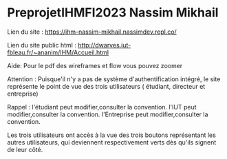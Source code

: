 # PreprojetIHMFI2023 Nassim Mikhail

Lien du site : https://ihm-nassim-mikhail.nassimdev.repl.co/

Lien du site public html : http://dwarves.iut-fbleau.fr/~ananim/IHM/Accueil.html

Aide: Pour le pdf des wireframes  et flow vous pouvez zoomer 

Attention : Puisque'il n'y a pas de système d'authentification intégré, le site représente le point de vue des trois utilisateurs ( étudiant, directeur et entreprise) 

Rappel : l'étudiant peut modifier,consulter la convention.
         l'IUT peut modifier,consulter la convention.
         l'Entreprise peut modifier,consulter la convention.
        
Les trois utilisateurs ont accès à la vue des trois boutons représentant les autres utilisateurs, qui deviennent  respectivement verts dès qu'ils signent de leur côté.